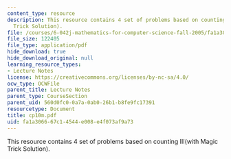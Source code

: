```yaml
---
content_type: resource
description: This resource contains 4 set of problems based on counting III(with Magic
  Trick Solution).
file: /courses/6-042j-mathematics-for-computer-science-fall-2005/fa1a306667c14544e008e4f073af9a73_cp10m.pdf
file_size: 122405
file_type: application/pdf
hide_download: true
hide_download_original: null
learning_resource_types:
- Lecture Notes
license: https://creativecommons.org/licenses/by-nc-sa/4.0/
ocw_type: OCWFile
parent_title: Lecture Notes
parent_type: CourseSection
parent_uid: 560d0fc0-0a7a-0ab0-26b1-b8fe9fc17391
resourcetype: Document
title: cp10m.pdf
uid: fa1a3066-67c1-4544-e008-e4f073af9a73
---
```

This resource contains 4 set of problems based on counting III(with Magic Trick Solution).